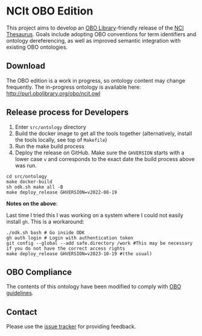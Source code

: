 # NCIt OBO Edition

This project aims to develop an [OBO Library](http://obofoundry.org)-friendly release of the [NCI Thesaurus](https://ncit.nci.nih.gov/ncitbrowser/). Goals include adopting OBO conventions for term identifiers and ontology dereferencing, as well as improved semantic integration with existing OBO ontologies.

## Download

The OBO edition is a work in progress, so ontology content may change frequently. The in-progress ontology is available here: http://purl.obolibrary.org/obo/ncit.owl

## Release process for Developers

1. Enter `src/ontology` directory
1. Build the docker image to get all the tools together (alternatively, install the tools locally, see top of `Makefile`)
1. Run the make build process
1. Deploy the release on GitHub. Make sure the `GHVERSION` starts with a lower case `v` and corresponds to the exact date the build process above was run.

```
cd src/ontology
make docker-build
sh odk.sh make all -B
make deploy_release GHVERSION=v2022-08-19
```

**Notes on the above**:

Last time I tried this I was working on a system where I could not easily install `gh`. This is a workaround:

```
./odk.sh bash # Go inside ODK
gh auth login # Login with authentication token
git config --global --add safe.directory /work #This may be necessary if you do not have the correct access rights
make deploy_release GHVERSION=v2023-10-19 #(the usual)
```

## OBO Compliance

The contents of this ontology have been modified to comply with [OBO guidelines](https://obofoundry.org/docs/COC.html).

## Contact

Please use the [issue tracker](https://github.com/ncit-obo-org/ncit-obo-edition/issues) for providing feedback.
